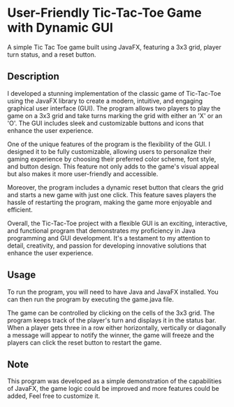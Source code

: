 # User-Friendly Tic-Tac-Toe Game with Dynamic GUI
A simple Tic Tac Toe game built using JavaFX, featuring a 3x3 grid, player turn status, and a reset button.

## Description
I developed a stunning implementation of the classic game of Tic-Tac-Toe using the JavaFX library to create a modern, intuitive, and engaging graphical user interface (GUI). The program allows two players to play the game on a 3x3 grid and take turns marking the grid with either an 'X' or an 'O'. The GUI includes sleek and customizable buttons and icons that enhance the user experience.

One of the unique features of the program is the flexibility of the GUI. I designed it to be fully customizable, allowing users to personalize their gaming experience by choosing their preferred color scheme, font style, and button design. This feature not only adds to the game's visual appeal but also makes it more user-friendly and accessible.

Moreover, the program includes a dynamic reset button that clears the grid and starts a new game with just one click. This feature saves players the hassle of restarting the program, making the game more enjoyable and efficient.

Overall, the Tic-Tac-Toe project with a flexible GUI is an exciting, interactive, and functional program that demonstrates my proficiency in Java programming and GUI development. It's a testament to my attention to detail, creativity, and passion for developing innovative solutions that enhance the user experience.

## Usage
To run the program, you will need to have Java and JavaFX installed. You can then run the program by executing the game.java file.

The game can be controlled by clicking on the cells of the 3x3 grid. The program keeps track of the player's turn and displays it in the status bar. When a player gets three in a row either horizontally, vertically or diagonally a message will appear to notify the winner, the game will freeze and the players can click the reset button to restart the game.

## Note
This program was developed as a simple demonstration of the capabilities of JavaFX, the game logic could be improved and more features could be added, Feel free to customize it.
